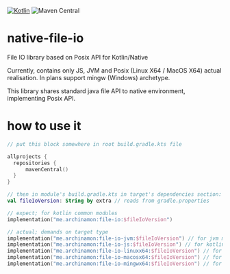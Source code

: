[![Kotlin](https://img.shields.io/badge/Kotlin-1.5.10-blue.svg)](http://kotlinlang.org) ![Maven Central](https://img.shields.io/maven-central/v/me.archinamon/file-io?style=flat-square)
<br />

# native-file-io
File IO library based on Posix API for Kotlin/Native

Currently, contains only JS, JVM and Posix (Linux X64 / MacOS X64) actual realisation.
In plans support mingw (Windows) archetype.

This library shares standard java file API to native environment, implementing Posix API.

# how to use it

```kotlin
// put this block somewhere in root build.gradle.kts file

allprojects {
  repositories {
      mavenCentral()
  }
}

// then in module's build.gradle.kts in target's dependencies section:
val fileIoVersion: String by extra // reads from gradle.properties

// expect; for kotlin common modules
implementation("me.archinamon:file-io:$fileIoVersion")

// actual; demands on target type
implementation("me.archinamon:file-io-jvm:$fileIoVersion") // for jvm module
implementation("me.archinamon:file-io-js:$fileIoVersion") // for kotlin-js module
implementation("me.archinamon:file-io-linuxx64:$fileIoVersion") // for linux x64 posix module
implementation("me.archinamon:file-io-macosx64:$fileIoVersion") // for macOS x64 posix module
implementation("me.archinamon:file-io-mingwx64:$fileIoVersion") // for windows x64 module
```
